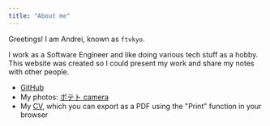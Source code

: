 ```yaml
---
title: "About me"
---
```


Greetings!
I am Andrei, known as `ftvkyo`.

I work as a Software Engineer and like doing various tech stuff as a hobby.
This website was created so I could present my work and share my notes with other people.

- [GitHub](https://github.com/ftvkyo)
- My photos: [ポテト camera][photos]
- My [CV](/cv), which you can export as a PDF using the "Print" function in your browser

[photos]: https://photos.app.goo.gl/H7bp4sdnDGMxJViMA
